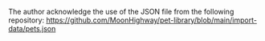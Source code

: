 The author acknowledge the use of the JSON file from the following repository:
https://github.com/MoonHighway/pet-library/blob/main/import-data/pets.json
